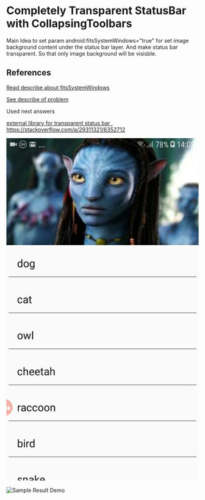 # Completely Transparent StatusBar with CollapsingToolbars

Main Idea to set param android:fitsSystemWindows="true" for set image background content under the status bar layer. And make status bar transparent. So that only image background will be visisble.
 
 ## References
[Read describe about fitsSystemWindows ](https://medium.com/androiddevelopers/why-would-i-want-to-fitssystemwindows-4e26d9ce1eec)
 
[See describe of problem ](https://stackoverflow.com/questions/29311078/android-completely-transparent-status-bar)
 
 Used next answers
 
[external library for transparent status bar ](https://stackoverflow.com/a/47977279/6352712),
https://stackoverflow.com/a/29311321/6352712 

![](https://github.com/SergeyBurlaka/CompletelyTransparentStatusBar-CollapsingToolbars-adjustPan--SoftKeyboard-Sample/blob/master/art/photo5451755405500852557.jpg)

![Sample Result Demo](https://github.com/SergeyBurlaka/CompletelyTransparentStatusBar-CollapsingToolbars-adjustPan--SoftKeyboard-Sample/blob/master/art/avatar.gif)



